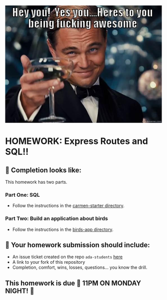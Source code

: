 ![You are awesome image](./img/awesome.jpg)


# HOMEWORK: Express Routes and SQL!!

## 🚀 Completion looks like:

This homework has two parts.

### Part One: SQL

- Follow the instructions in the [carmen-starter directory](./carmen-starter).

### Part Two: Build an application about birds

- Follow the instructions in the [birds-app directory](./birds-app).

## 🚀 Your homework submission should include:

- An issue ticket created on the repo `ada-students` [here](https://git.generalassemb.ly/nyc-wdi-ada/ada-students/issues/new)
- A link to your fork of this repository
- Completion, comfort, wins, losses, questions... you know the drill.

## This homework is due 🚨 11PM ON MONDAY NIGHT! 🚨
